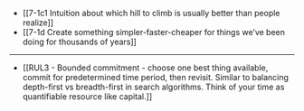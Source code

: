 - [[7-1c1 Intuition about which hill to climb is usually better than people realize]]
- [[7-1d Create something simpler-faster-cheaper for things we’ve been doing for thousands of years]]
---
- [[RUL3 - Bounded commitment - choose one best thing available, commit for predetermined time period, then revisit. Similar to balancing depth-first vs breadth-first in search algorithms. Think of your time as quantifiable resource like capital.]]
